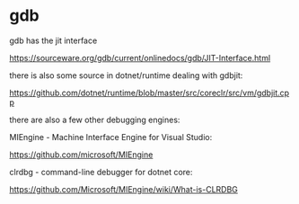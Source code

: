 # gdb

gdb has the jit interface

https://sourceware.org/gdb/current/onlinedocs/gdb/JIT-Interface.html


there is also some source in dotnet/runtime dealing with gdbjit:

https://github.com/dotnet/runtime/blob/master/src/coreclr/src/vm/gdbjit.cpp


there are also a few other debugging engines:

MIEngine - Machine Interface Engine for Visual Studio:

https://github.com/microsoft/MIEngine

clrdbg - command-line debugger for dotnet core:

https://github.com/Microsoft/MIEngine/wiki/What-is-CLRDBG
